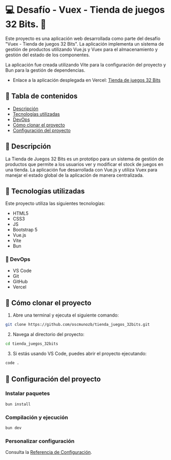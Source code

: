 # &#128187; Desafío - Vuex - Tienda de juegos 32 Bits. &#128511;
Este proyecto es una aplicación web desarrollada como parte del desafío "Vuex - Tienda de juegos 32 Bits". La aplicación implementa un sistema de gestión de productos utilizando Vue.js y Vuex para el almacenamiento y gestión del estado de los componentes.

La aplicación fue creada utilizando Vite para la configuración del proyecto y Bun para la gestión de dependencias.

- Enlace a la aplicación desplegada en Vercel: [Tienda de juegos 32 Bits](https://tienda-juegos-32bits.vercel.app/)

## &#128640; Tabla de contenidos
- [Descripción](#-descripción)
- [Tecnologías utilizadas](#-tecnologías-utilizadas)
- [DevOps](#-devops)
- [Cómo clonar el proyecto](#-cómo-clonar-el-proyecto)
- [Configuración del proyecto](#-configuración-del-proyecto)

## &#127755;  Descripción 
La Tienda de Juegos 32 Bits es un prototipo para un sistema de gestión de productos que permite a los usuarios ver y modificar el stock de juegos en una tienda. La aplicación fue desarrollada con Vue.js y utiliza Vuex para manejar el estado global de la aplicación de manera centralizada.

## &#128642; Tecnologías utilizadas
Este proyecto utiliza las siguientes tecnologías:
- HTML5
- CSS3
- JS
- Bootstrap 5
- Vue.js
- Vite
- Bun

### &#128641; DevOps
- VS Code
- Git
- GitHub
- Vercel 


## &#128110; Cómo clonar el proyecto
1. Abre una terminal y ejecuta el siguiente comando:
```bash
git clone https://github.com/oscmunozb/tienda_juegos_32bits.git
```
2. Navega al directorio del proyecto:
```bash
cd tienda_juegos_32bits
```
3. Si estás usando VS Code, puedes abrir el proyecto ejecutando:
```bash
code .
```

## &#128679; Configuración del proyecto
### Instalar paquetes
```sh
bun install
```

### Compilación y ejecución
```sh
bun dev
```

### Personalizar configuración
Consulta la [Referencia de Configuración](https://vitejs.dev/config/).